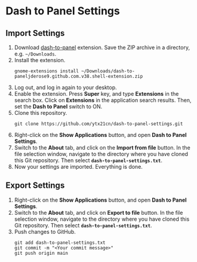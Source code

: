 # Dash to Panel Settings

## Import Settings
1. Download [dash-to-panel](https://extensions.gnome.org/extension/1160/dash-to-panel/) extension. Save the ZIP archive in a directory, e.g. `~/Downloads`.
2. Install the extension.
	```
	gnome-extensions install ~/Downloads/dash-to-paneljderose9.github.com.v38.shell-extension.zip
	```
3. Log out, and log in again to your desktop.
4. Enable the extension.
Press **Super** key, and type **Extensions** in the search box.
Click on **Extensions** in the application search results.
Then, set the **Dash to Panel** switch to ON.
5. Clone this repository.
	```
	git clone https://github.com/ytx21cn/dash-to-panel-settings.git
	```
6. Right-click on the **Show Applications** button, and open **Dash to Panel Settings**.
7. Switch to the **About** tab, and click on the **Import from file** button.
In the file selection window, navigate to the directory where you have cloned this Git repository.
Then select **`dash-to-panel-settings.txt`**.
8. Now your settings are imported. Everything is done.

## Export Settings
1. Right-click on the **Show Applications** button, and open **Dash to Panel Settings**.
2. Switch to the **About** tab, and click on **Export to file** button.
In the file selection window, navigate to the directory where you have cloned this Git repository.
Then select **`dash-to-panel-settings.txt`**.
3. Push changes to GitHub.
	```
	git add dash-to-panel-settings.txt
	git commit -m "<Your commit message>"
	git push origin main
	```
